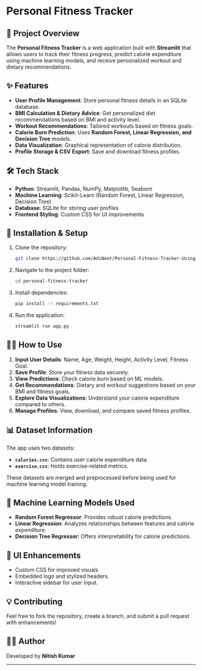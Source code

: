 # Personal Fitness Tracker

## 📌 Project Overview
The **Personal Fitness Tracker** is a web application built with **Streamlit** that allows users to track their fitness progress, predict calorie expenditure using machine learning models, and receive personalized workout and dietary recommendations.

## ✨ Features
- **User Profile Management**: Store personal fitness details in an SQLite database.
- **BMI Calculation & Dietary Advice**: Get personalized diet recommendations based on BMI and activity level.
- **Workout Recommendations**: Tailored workouts based on fitness goals.
- **Calorie Burn Prediction**: Uses **Random Forest, Linear Regression, and Decision Tree** models.
- **Data Visualization**: Graphical representation of calorie distribution.
- **Profile Storage & CSV Export**: Save and download fitness profiles.

## 🛠️ Tech Stack
- **Python**: Streamlit, Pandas, NumPy, Matplotlib, Seaborn
- **Machine Learning**: Scikit-Learn (Random Forest, Linear Regression, Decision Tree)
- **Database**: SQLite for storing user profiles
- **Frontend Styling**: Custom CSS for UI improvements

## 🚀 Installation & Setup
1. Clone the repository:
   ```sh
   git clone https://github.com/AdiNeet/Personal-Fitness-Tracker-Using-Python
   ```
2. Navigate to the project folder:
   ```sh
   cd personal-fitness-tracker
   ```
3. Install dependencies:
   ```sh
   pip install -r requirements.txt
   ```
4. Run the application:
   ```sh
   streamlit run app.py
   ```

## 🏋️‍♂️ How to Use
1. **Input User Details**: Name, Age, Weight, Height, Activity Level, Fitness Goal.
2. **Save Profile**: Store your fitness data securely.
3. **View Predictions**: Check calorie burn based on ML models.
4. **Get Recommendations**: Dietary and workout suggestions based on your BMI and fitness goals.
5. **Explore Data Visualizations**: Understand your calorie expenditure compared to others.
6. **Manage Profiles**: View, download, and compare saved fitness profiles.

## 📊 Dataset Information
The app uses two datasets:
- **`calories.csv`**: Contains user calorie expenditure data.
- **`exercise.csv`**: Holds exercise-related metrics.

These datasets are merged and preprocessed before being used for machine learning model training.

## 🤖 Machine Learning Models Used
- **Random Forest Regressor**: Provides robust calorie predictions.
- **Linear Regression**: Analyzes relationships between features and calorie expenditure.
- **Decision Tree Regressor**: Offers interpretability for calorie predictions.

## 🎨 UI Enhancements
- Custom CSS for improved visuals.
- Embedded logo and stylized headers.
- Interactive sidebar for user input.

## 💡 Contributing
Feel free to fork the repository, create a branch, and submit a pull request with enhancements!


## 👨‍💻 Author
Developed by **Nitish Kumar**

---
